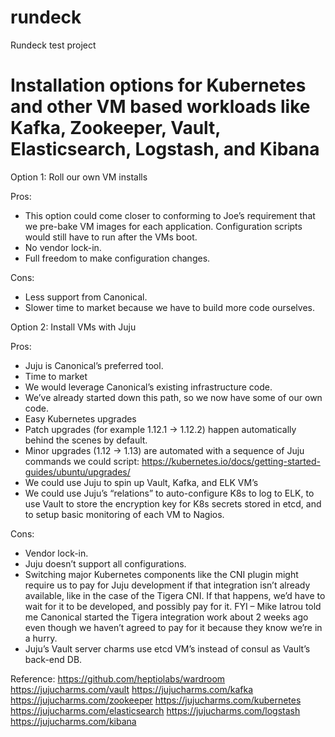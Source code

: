 # rundeck
Rundeck test project


# Installation options for Kubernetes and other VM based workloads like Kafka, Zookeeper, Vault, Elasticsearch, Logstash, and Kibana

Option 1:  Roll our own VM installs

Pros:
- This option could come closer to conforming to Joe’s requirement that we pre-bake VM images for each application.  Configuration scripts would still have to run after the VMs boot. 
- No vendor lock-in.  
- Full freedom to make configuration changes.

Cons:
- Less support from Canonical.
- Slower time to market because we have to build more code ourselves.  
 
Option 2:  Install VMs with Juju

Pros:
- Juju is Canonical’s preferred tool.
- Time to market 
- We would leverage Canonical’s existing infrastructure code.
- We’ve already started down this path, so we now have some of our own code.
- Easy Kubernetes upgrades 
- Patch upgrades (for example 1.12.1 -> 1.12.2) happen automatically behind the scenes by default.
- Minor upgrades (1.12 -> 1.13) are automated with a sequence of Juju commands we could script: https://kubernetes.io/docs/getting-started-guides/ubuntu/upgrades/
- We could use Juju to spin up Vault, Kafka, and ELK VM’s
- We could use Juju’s “relations” to auto-configure K8s to log to ELK, to use Vault to store the encryption key for K8s secrets stored in etcd, and to setup basic monitoring of each VM to Nagios.

Cons:
- Vendor lock-in.  
- Juju doesn’t support all configurations.
- Switching major Kubernetes components like the CNI plugin might require us to pay for Juju development if that integration isn’t already available, like in the case of the Tigera CNI.  If that happens, we’d have to wait for it to be developed, and possibly pay for it.  FYI – Mike Iatrou told me Canonical started the Tigera integration work about 2 weeks ago even though we haven’t agreed to pay for it because they know we’re in a hurry.
- Juju’s Vault server charms use etcd VM’s instead of consul as Vault’s back-end DB.   
 
Reference:
https://github.com/heptiolabs/wardroom 
https://jujucharms.com/vault 
https://jujucharms.com/kafka 
https://jujucharms.com/zookeeper 
https://jujucharms.com/kubernetes 
https://jujucharms.com/elasticsearch 
https://jujucharms.com/logstash
https://jujucharms.com/kibana 

